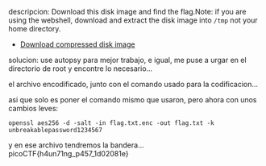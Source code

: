 descripcion:
Download this disk image and find the flag.Note: if you are using the webshell, download and extract the disk image into `/tmp` not your home directory.

- [Download compressed disk image](https://artifacts.picoctf.net/c/214/disk.flag.img.gz)

solucion:
use autopsy para mejor trabajo, e igual, me puse a urgar en el directorio de root y encontre lo necesario...

el archivo encodificado, junto con el comando usado para la codificacion...

asi que solo es poner el comando mismo que usaron, pero ahora con unos cambios leves:

	openssl aes256 -d -salt -in flag.txt.enc -out flag.txt -k unbreakablepassword1234567

y en ese archivo tendremos la bandera...
picoCTF{h4un71ng_p457_1d02081e}